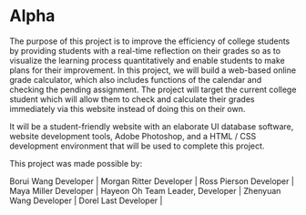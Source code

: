# Alpha
The purpose of this project is to improve the efficiency of college students by providing students with a real-time reflection on their grades so as to visualize the learning process quantitatively and enable students to make plans for their improvement. In this project, we will build a web-based online grade calculator, which also includes functions of the calendar and checking the pending assignment. The project will target the current college student which will allow them to check and calculate their grades immediately via this website instead of doing this on their own.

It will be a student-friendly website with an elaborate UI database software, website development tools, Adobe Photoshop, and a HTML / CSS development environment that will be used to complete this project. 

This project was made possible by:

Borui Wang  Developer	|
Morgan Ritter	 Developer	|
Ross Pierson   Developer	|
Maya Miller  Developer	|
Hayeon Oh  Team Leader, Developer	|
Zhenyuan Wang  Developer	|
Dorel Last   Developer	|

